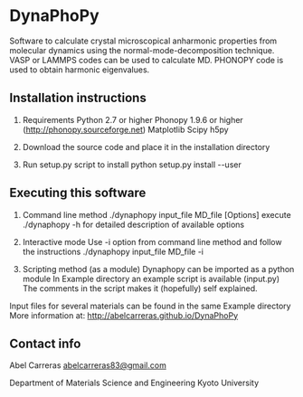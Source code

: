 DynaPhoPy
=========
Software to calculate crystal microscopical anharmonic properties
from molecular dynamics using the normal-mode-decomposition technique.
VASP or LAMMPS codes can be used to calculate MD. PHONOPY code
is used to obtain harmonic eigenvalues.

Installation instructions
---------------------------------------------------------

1. Requirements
Python 2.7 or higher
Phonopy 1.9.6 or higher (http://phonopy.sourceforge.net)
Matplotlib
Scipy
h5py

2. Download the source code and place it in the installation directory

3. Run setup.py script to install
python setup.py install --user


Executing this software
---------------------------------------------------------

1) Command line method
./dynaphopy input_file MD_file [Options]
execute ./dynaphopy -h for detailed description of available options

2) Interactive mode
Use -i option from command line method and follow the instructions
./dynaphopy input_file MD_file -i

3) Scripting method (as a module)
Dynaphopy can be imported as a python module
In Example directory an example script is available (input.py)
The comments in the script makes it (hopefully) self explained.

Input files for several materials can be found in the same Example directory
More information at: http://abelcarreras.github.io/DynaPhoPy


Contact info
---------------------------------------------------------
Abel Carreras
abelcarreras83@gmail.com

Department of Materials Science and Engineering
Kyoto University